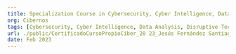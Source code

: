 ```yaml
---
title: Specialization Course in Cybersecurity, Cyber Intelligence, Data Analysis, and Disruptive Technologies.
org: Cibernos
tags: [Cybersecurity, Cyber Intelligence, Data Analysis, Disruptive Technologies]
url: ./public/CertificadoCursoPropioCiber_20 23_Jesús Fernández Santiago.pdf
date: Feb 2023
---
```


